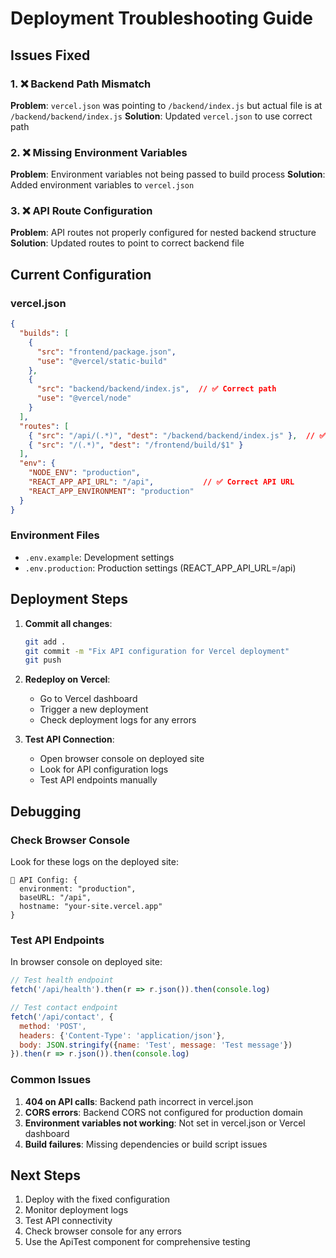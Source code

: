 # Deployment Troubleshooting Guide

## Issues Fixed

### 1. ❌ **Backend Path Mismatch**
**Problem**: `vercel.json` was pointing to `/backend/index.js` but actual file is at `/backend/backend/index.js`
**Solution**: Updated `vercel.json` to use correct path

### 2. ❌ **Missing Environment Variables**
**Problem**: Environment variables not being passed to build process
**Solution**: Added environment variables to `vercel.json`

### 3. ❌ **API Route Configuration**
**Problem**: API routes not properly configured for nested backend structure
**Solution**: Updated routes to point to correct backend file

## Current Configuration

### vercel.json
```json
{
  "builds": [
    {
      "src": "frontend/package.json",
      "use": "@vercel/static-build"
    },
    {
      "src": "backend/backend/index.js",  // ✅ Correct path
      "use": "@vercel/node"
    }
  ],
  "routes": [
    { "src": "/api/(.*)", "dest": "/backend/backend/index.js" },  // ✅ Correct routing
    { "src": "/(.*)", "dest": "/frontend/build/$1" }
  ],
  "env": {
    "NODE_ENV": "production",
    "REACT_APP_API_URL": "/api",           // ✅ Correct API URL
    "REACT_APP_ENVIRONMENT": "production"
  }
}
```

### Environment Files
- `.env.example`: Development settings
- `.env.production`: Production settings (REACT_APP_API_URL=/api)

## Deployment Steps

1. **Commit all changes**:
   ```bash
   git add .
   git commit -m "Fix API configuration for Vercel deployment"
   git push
   ```

2. **Redeploy on Vercel**:
   - Go to Vercel dashboard
   - Trigger a new deployment
   - Check deployment logs for any errors

3. **Test API Connection**:
   - Open browser console on deployed site
   - Look for API configuration logs
   - Test API endpoints manually

## Debugging

### Check Browser Console
Look for these logs on the deployed site:
```
🔧 API Config: {
  environment: "production",
  baseURL: "/api",
  hostname: "your-site.vercel.app"
}
```

### Test API Endpoints
In browser console on deployed site:
```javascript
// Test health endpoint
fetch('/api/health').then(r => r.json()).then(console.log)

// Test contact endpoint
fetch('/api/contact', {
  method: 'POST',
  headers: {'Content-Type': 'application/json'},
  body: JSON.stringify({name: 'Test', message: 'Test message'})
}).then(r => r.json()).then(console.log)
```

### Common Issues

1. **404 on API calls**: Backend path incorrect in vercel.json
2. **CORS errors**: Backend CORS not configured for production domain
3. **Environment variables not working**: Not set in vercel.json or Vercel dashboard
4. **Build failures**: Missing dependencies or build script issues

## Next Steps

1. Deploy with the fixed configuration
2. Monitor deployment logs
3. Test API connectivity
4. Check browser console for any errors
5. Use the ApiTest component for comprehensive testing
